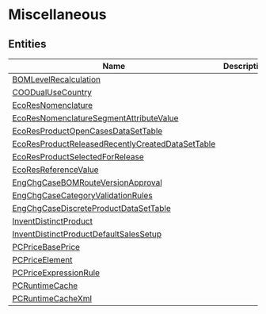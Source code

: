 
# Miscellaneous


## Entities

|Name|Description|
|---|---|
|[BOMLevelRecalculation](BOMLevelRecalculation.cdm.json)||
|[COODualUseCountry](COODualUseCountry.cdm.json)||
|[EcoResNomenclature](EcoResNomenclature.cdm.json)||
|[EcoResNomenclatureSegmentAttributeValue](EcoResNomenclatureSegmentAttributeValue.cdm.json)||
|[EcoResProductOpenCasesDataSetTable](EcoResProductOpenCasesDataSetTable.cdm.json)||
|[EcoResProductReleasedRecentlyCreatedDataSetTable](EcoResProductReleasedRecentlyCreatedDataSetTable.cdm.json)||
|[EcoResProductSelectedForRelease](EcoResProductSelectedForRelease.cdm.json)||
|[EcoResReferenceValue](EcoResReferenceValue.cdm.json)||
|[EngChgCaseBOMRouteVersionApproval](EngChgCaseBOMRouteVersionApproval.cdm.json)||
|[EngChgCaseCategoryValidationRules](EngChgCaseCategoryValidationRules.cdm.json)||
|[EngChgCaseDiscreteProductDataSetTable](EngChgCaseDiscreteProductDataSetTable.cdm.json)||
|[InventDistinctProduct](InventDistinctProduct.cdm.json)||
|[InventDistinctProductDefaultSalesSetup](InventDistinctProductDefaultSalesSetup.cdm.json)||
|[PCPriceBasePrice](PCPriceBasePrice.cdm.json)||
|[PCPriceElement](PCPriceElement.cdm.json)||
|[PCPriceExpressionRule](PCPriceExpressionRule.cdm.json)||
|[PCRuntimeCache](PCRuntimeCache.cdm.json)||
|[PCRuntimeCacheXml](PCRuntimeCacheXml.cdm.json)||
